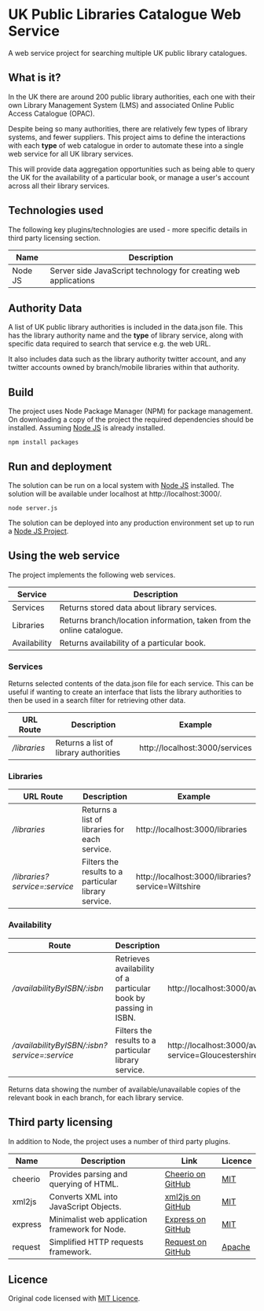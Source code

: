 # UK Public Libraries Catalogue Web Service

A web service project for searching multiple UK public library catalogues.

## What is it?

In the UK there are around 200 public library authorities, each one with their own Library Management System (LMS) and associated Online Public Access Catalogue (OPAC).

Despite being so many authorities, there are relatively few types of library systems, and fewer suppliers.  This project aims to define the interactions with each **type** of web catalogue in order to automate these into a single web service for all UK library services.

This will provide data aggregation opportunities such as being able to query the UK for the availability of a particular book, or manage a user's account across all their library services.

## Technologies used

The following key plugins/technologies are used - more specific details in third party licensing section.

| Name | Description |
| ---- | ----------- |
| Node JS | Server side JavaScript technology for creating web applications |

## Authority Data

A list of UK public library authorities is included in the data.json file.  This has the library authority name and the **type** of library service, along with specific data required to search that service e.g. the web URL. 

It also includes data such as the library authority twitter account, and any twitter accounts owned by branch/mobile libraries within that authority.

## Build

The project uses Node Package Manager (NPM) for package management.  On downloading a copy of the project the required dependencies should be installed.  Assuming [Node JS](https://nodejs.org/en/) is already installed.

```
npm install packages
```

## Run and deployment

The solution can be run on a local system with [Node JS]() installed.  The solution will be available under localhost at http://localhost:3000/.

```
node server.js
```

The solution can be deployed into any production environment set up to run a [Node JS Project](https://nodejs.org/en/).

## Using the web service

The project implements the following web services.

| Service | Description |
| ------- | ----------- |
| Services | Returns stored data about library services. |
| Libraries | Returns branch/location information, taken from the online catalogue. |
| Availability | Returns availability of a particular book. |

### Services

Returns selected contents of the data.json file for each service.  This can be useful if wanting to create an interface that lists the library authorities to then be used in a search filter for retrieving other data.

| URL Route | Description | Example |
| ----- | ----------- | ------- |
| */libraries* | Returns a list of library authorities | http://localhost:3000/services |

### Libraries

| URL Route | Description | Example |
| ----- | ----------- | ------- |
| */libraries* | Returns a list of libraries for each service. | http://localhost:3000/libraries |
| */libraries?service=:service* | Filters the results to a particular library service. | http://localhost:3000/libraries?service=Wiltshire | 

### Availability

| Route | Description | Example |
| ----- | ----------- | ------- |
| */availabilityByISBN/:isbn* | Retrieves availability of a particular book by passing in ISBN.  | http://localhost:3000/availabilityByISBN/1234567891012 |
| */availabilityByISBN/:isbn?service=:service* | Filters the results to a particular library service. | http://localhost:3000/availabilityByISBN/1234567891012?service=Gloucestershire | 

Returns data showing the number of available/unavailable copies of the relevant book in each branch, for each library service.

## Third party licensing

In addition to Node, the project uses a number of third party plugins.

| Name | Description | Link | Licence |
| ---- | ----------- | ---- | ------- |
| cheerio | Provides parsing and querying of HTML.  | [Cheerio on GitHub](https://github.com/cheeriojs/cheerio) | [MIT](https://github.com/cheeriojs/cheerio/blob/master/Readme.md) |
| xml2js | Converts XML into JavaScript Objects. | [xml2js on GitHub](https://github.com/Leonidas-from-XIV/node-xml2js) | [MIT](https://github.com/Leonidas-from-XIV/node-xml2js/blob/master/LICENSE) |
| express | Minimalist web application framework for Node. | [Express on GitHub](https://github.com/expressjs/express) | [MIT](https://github.com/expressjs/express/blob/master/LICENSE) |
| request | Simplified HTTP requests framework. | [Request on GitHub](https://github.com/request/request) | [Apache](https://github.com/request/request/blob/master/LICENSE) |

## Licence

Original code licensed with [MIT Licence](Licence.txt).